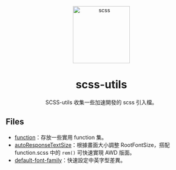 <p align="center">
  <img width="150" src="https://sass-lang.com/assets/img/logos/logo-b6e1ef6e.svg" alt="scss">
</p>

<h1 align="center">scss-utils</h1>
<p align="center">SCSS-utils 收集一些加速開發的 scss 引入檔。</p>




## Files
- [function](#functionscss)：存放一些實用 function 集。
- [autoResponseTextSize](#autoResponseTextSizescss)：根據畫面大小調整 RootFontSize，搭配 function.scss 中的 `rem()` 可快速實現 AWD 版面。
- [default-font-family](#default-font-familyscss)：快速設定中英字型差異。

